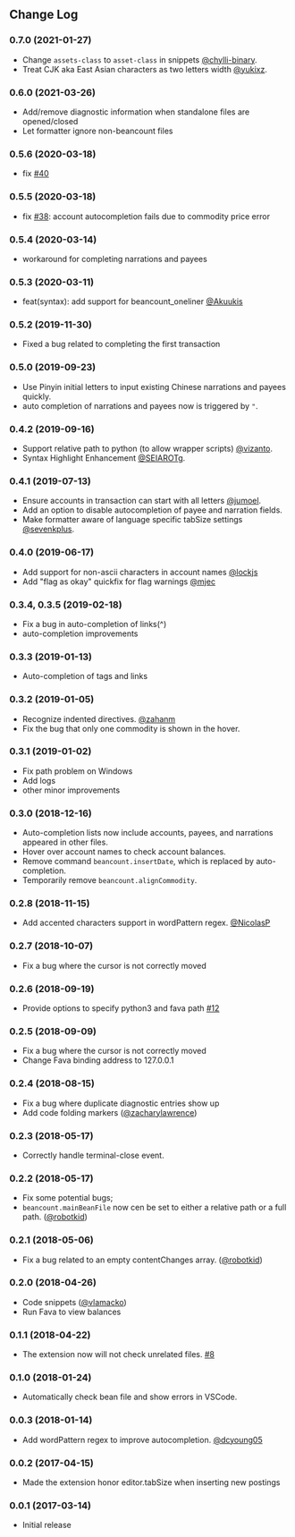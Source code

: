 ## Change Log

### 0.7.0 (2021-01-27)
* Change `assets-class` to `asset-class` in snippets [@chylli-binary](https://github.com/Lencerf/vscode-beancount/pull/54).
* Treat CJK aka East Asian characters as two letters width [@yukixz](https://github.com/Lencerf/vscode-beancount/pull/55).

### 0.6.0 (2021-03-26)
* Add/remove diagnostic information when standalone files are opened/closed
* Let formatter ignore non-beancount files

### 0.5.6 (2020-03-18)
* fix [#40](https://github.com/Lencerf/vscode-beancount/issues/40)

### 0.5.5 (2020-03-18)
* fix [#38](https://github.com/Lencerf/vscode-beancount/issues/38): account autocompletion fails due to commodity price error

### 0.5.4 (2020-03-14)
* workaround for completing narrations and payees

### 0.5.3 (2020-03-11)
* feat(syntax): add support for beancount_oneliner [@Akuukis](https://github.com/Lencerf/vscode-beancount/pull/36)

### 0.5.2 (2019-11-30)
* Fixed a bug related to completing the first transaction

### 0.5.0 (2019-09-23)
* Use Pinyin initial letters to input existing Chinese narrations and payees quickly.
* auto completion of narrations and payees now is triggered by `"`.

### 0.4.2 (2019-09-16)
* Support relative path to python (to allow wrapper scripts) [@vizanto](https://github.com/Lencerf/vscode-beancount/pull/27).
* Syntax Highlight Enhancement [@SEIAROTg](https://github.com/Lencerf/vscode-beancount/pull/28).

### 0.4.1 (2019-07-13)
* Ensure accounts in transaction can start with all letters [@jumoel](https://github.com/Lencerf/vscode-beancount/pull/23).
* Add an option to disable autocompletion of payee and narration fields.
* Make formatter aware of language specific tabSize settings [@sevenkplus](https://github.com/Lencerf/vscode-beancount/pull/21).

### 0.4.0 (2019-06-17)
* Add support for non-ascii characters in account names [@lockjs](https://github.com/Lencerf/vscode-beancount/pull/19)
* Add "flag as okay" quickfix for flag warnings [@mjec](https://github.com/Lencerf/vscode-beancount/pull/18)

### 0.3.4, 0.3.5 (2019-02-18)
* Fix a bug in auto-completion of links(^)
* auto-completion improvements

### 0.3.3 (2019-01-13)
* Auto-completion of tags and links

### 0.3.2 (2019-01-05)
* Recognize indented directives. [@zahanm](https://github.com/Lencerf/vscode-beancount/pull/15)
* Fix the bug that only one commodity is shown in the hover.

### 0.3.1 (2019-01-02)
* Fix path problem on Windows
* Add logs
* other minor improvements

### 0.3.0 (2018-12-16)
* Auto-completion lists now include accounts, payees, and narrations appeared in other files.
* Hover over account names to check account balances.
* Remove command `beancount.insertDate`, which is replaced by auto-completion.
* Temporarily remove `beancount.alignCommodity`.

### 0.2.8 (2018-11-15)
* Add accented characters support in wordPattern regex. [@NicolasP](https://github.com/Lencerf/vscode-beancount/pull/13)

### 0.2.7 (2018-10-07)
* Fix a bug where the cursor is not correctly moved

### 0.2.6 (2018-09-19)
* Provide options to specify python3 and fava path [#12](https://github.com/Lencerf/vscode-beancount/issues/12)

### 0.2.5 (2018-09-09)
* Fix a bug where the cursor is not correctly moved
* Change Fava binding address to 127.0.0.1

### 0.2.4 (2018-08-15)
* Fix a bug where duplicate diagnostic entries show up
* Add code folding markers ([@zacharylawrence](https://github.com/Lencerf/vscode-beancount/pull/11))

### 0.2.3 (2018-05-17)
* Correctly handle terminal-close event.

### 0.2.2 (2018-05-17)
* Fix some potential bugs;
* `beancount.mainBeanFile` now cen be set to either a relative path or a full path. ([@robotkid](https://github.com/Lencerf/vscode-beancount/pull/10))

### 0.2.1 (2018-05-06)
* Fix a bug related to an empty contentChanges array. ([@robotkid](https://github.com/Lencerf/vscode-beancount/pull/9))

### 0.2.0 (2018-04-26)

- Code snippets ([@vlamacko](https://github.com/Lencerf/vscode-beancount/pull/7))
- Run Fava to view balances 

### 0.1.1 (2018-04-22)
- The extension now will not check unrelated files. [#8](https://github.com/Lencerf/vscode-beancount/issues/8)

### 0.1.0 (2018-01-24)
- Automatically check bean file and show errors in VSCode.

### 0.0.3 (2018-01-14)
- Add wordPattern regex to improve autocompletion. [@dcyoung05](https://github.com/Lencerf/vscode-beancount/pull/6)

### 0.0.2 (2017-04-15)
- Made the extension honor editor.tabSize when inserting new postings

### 0.0.1 (2017-03-14)
- Initial release